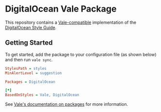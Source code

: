 # DigitalOcean Vale Package

This repository contains a [Vale-compatible](https://vale.sh/) implementation of the [DigitalOcean Style Guide](https://docs.digitalocean.com/style/).

## Getting Started

To get started, add the package to your configuration file (as shown below) and then run `vale sync`.

```ini
StylesPath = styles
MinAlertLevel = suggestion

Packages = DigitalOcean

[*]
BasedOnStyles = Vale, DigitalOcean
```

See [Vale's documentation on packages](https://vale.sh/docs/topics/packages/) for more information.
